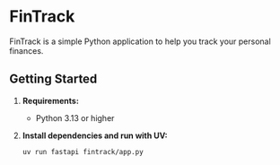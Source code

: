 # FinTrack

FinTrack is a simple Python application to help you track your personal finances.  

## Getting Started

1. **Requirements:**  
   - Python 3.13 or higher

2. **Install dependencies and run with UV:**
   ```bash
   uv run fastapi fintrack/app.py
   ```